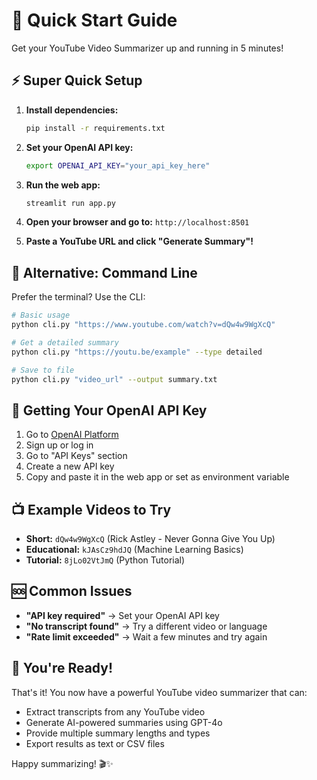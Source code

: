 # 🚀 Quick Start Guide

Get your YouTube Video Summarizer up and running in 5 minutes!

## ⚡ Super Quick Setup

1. **Install dependencies:**
   ```bash
   pip install -r requirements.txt
   ```

2. **Set your OpenAI API key:**
   ```bash
   export OPENAI_API_KEY="your_api_key_here"
   ```

3. **Run the web app:**
   ```bash
   streamlit run app.py
   ```

4. **Open your browser and go to:** `http://localhost:8501`

5. **Paste a YouTube URL and click "Generate Summary"!**

## 🎯 Alternative: Command Line

Prefer the terminal? Use the CLI:

```bash
# Basic usage
python cli.py "https://www.youtube.com/watch?v=dQw4w9WgXcQ"

# Get a detailed summary
python cli.py "https://youtu.be/example" --type detailed

# Save to file
python cli.py "video_url" --output summary.txt
```

## 🔑 Getting Your OpenAI API Key

1. Go to [OpenAI Platform](https://platform.openai.com/)
2. Sign up or log in
3. Go to "API Keys" section
4. Create a new API key
5. Copy and paste it in the web app or set as environment variable

## 📺 Example Videos to Try

- **Short:** `dQw4w9WgXcQ` (Rick Astley - Never Gonna Give You Up)
- **Educational:** `kJAsCz9hdJQ` (Machine Learning Basics)
- **Tutorial:** `8jLo02VtJmQ` (Python Tutorial)

## 🆘 Common Issues

- **"API key required"** → Set your OpenAI API key
- **"No transcript found"** → Try a different video or language
- **"Rate limit exceeded"** → Wait a few minutes and try again

## 🎉 You're Ready!

That's it! You now have a powerful YouTube video summarizer that can:
- Extract transcripts from any YouTube video
- Generate AI-powered summaries using GPT-4o
- Provide multiple summary lengths and types
- Export results as text or CSV files

Happy summarizing! 🎬✨
